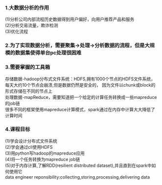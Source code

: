 ### 1.大数据分析的作用  
(1)分析公司内部流程历史数据得到用户偏好，向用户推荐产品和服务  
(2)分析交易流量，欺诈检测  
(3)优化流程   
### 2.为了实现数据分析，需要聚集->处理->分析数据的流程，但是大规模的数据集使得单台pc处理很困难  
### 3.需要掌握的工具箱  
存储数据-hadoop分布式文件系统：HDFS,拥有1000个节点的HDFS文件系统，每天大约10个节点会崩溃,但是数据仍然是安全的，
因为文件以chunk或block的形式存储在不同的节点上  
处理数据-mapReduce，需要知道把一个给定的计算任务转换成一些mapreduce的job链  
很多不同的框架使用mapreduce计算模式，spark通过在内存中计算大大降低了计算时间  
### 4.课程目标
(1)学会设计分布式文件系统  
(2)学会通过cli使用HDFS  
(3)用python写hadoop的mapreduce应用  
(4)将一个任务转换为mapreduce job链  
(5)对于内存计算,了解RDD(resilient distributed dataset),并且直到在spark中如何使用它  
data engineer   reponsibility:collecting,storing,processing,delivering data  
